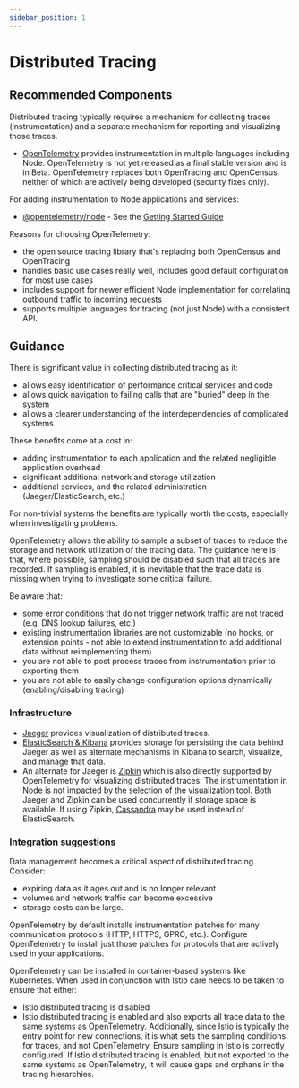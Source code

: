 ```yaml
---
sidebar_position: 1
---
```


# Distributed Tracing

## Recommended Components

Distributed tracing typically requires a mechanism for collecting traces (instrumentation)
and a separate mechanism for reporting and visualizing those traces.

- [OpenTelemetry](https://opentelemetry.io/) provides instrumentation in multiple languages
  including Node. OpenTelemetry is not yet released as a final stable version and is in Beta.
  OpenTelemetry replaces both OpenTracing and OpenCensus, neither of which are actively being
  developed (security fixes only).

For adding instrumentation to Node applications and services:

- [@opentelemetry/node](https://www.npmjs.com/package/@opentelemetry/node) - See the
  [Getting Started Guide](https://github.com/open-telemetry/opentelemetry-js/blob/master/getting-started/README.md)

Reasons for choosing OpenTelemetry:

- the open source tracing library that's replacing both OpenCensus and OpenTracing
- handles basic use cases really well, includes good default configuration for most use cases
- includes support for newer efficient Node implementation for correlating outbound traffic
  to incoming requests
- supports multiple languages for tracing (not just Node) with a consistent API.

## Guidance

There is significant value in collecting distributed tracing as it:

- allows easy identification of performance critical services and code
- allows quick navigation to failing calls that are "buried" deep in the system
- allows a clearer understanding of the interdependencies of complicated systems

These benefits come at a cost in:

- adding instrumentation to each application and the related negligible application overhead
- significant additional network and storage utilization
- additional services, and the related administration (Jaeger/ElasticSearch, etc.)

For non-trivial systems the benefits are typically worth the costs, especially when investigating
problems.

OpenTelemetry allows the ability to sample a subset of traces to reduce the storage and network
utilization of the tracing data. The guidance here is that, where possible, sampling should be disabled
such that all traces are recorded. If sampling is enabled, it is inevitable that the trace data is
missing when trying to investigate some critical failure.

Be aware that:

- some error conditions that do not trigger network traffic are not traced (e.g. DNS lookup
  failures, etc.)
- existing instrumentation libraries are not customizable (no hooks, or extension points -
  not able to extend instrumentation to add additional data without reimplementing them)
- you are not able to post process traces from instrumentation prior to exporting them
- you are not able to easily change configuration options dynamically (enabling/disabling tracing)

### Infrastructure

- [Jaeger](https://www.jaegertracing.io/) provides visualization of distributed traces.
- [ElasticSearch & Kibana](https://www.elastic.co/elastic-stack) provides storage for persisting
  the data behind Jaeger as well as alternate mechanisms in Kibana to search, visualize, and manage
  that data.
- An alternate for Jaeger is [Zipkin](https://zipkin.io/) which is also directly supported by
  OpenTelemetry for visualizing distributed traces. The instrumentation in Node is not impacted
  by the selection of the visualization tool. Both Jaeger and Zipkin can be used concurrently if
  storage space is available. If using Zipkin, [Cassandra](https://cassandra.apache.org/) may be used
  instead of ElasticSearch.

### Integration suggestions

Data management becomes a critical aspect of distributed tracing. Consider:

- expiring data as it ages out and is no longer relevant
- volumes and network traffic can become excessive
- storage costs can be large.

OpenTelemetry by default installs instrumentation patches for many communication protocols
(HTTP, HTTPS, GPRC, etc.). Configure OpenTelemetry to install just those patches for protocols that are
actively used in your applications.

OpenTelemetry can be installed in container-based systems like Kubernetes. When used in conjunction with
Istio care needs to be taken to ensure that either:

- Istio distributed tracing is disabled
- Istio distributed tracing is enabled and also exports all trace data to the same systems as OpenTelemetry.
  Additionally, since Istio is typically the entry point for new connections, it is what sets the
  sampling conditions for traces, and not OpenTelemetry. Ensure sampling in Istio is correctly configured.
  If Istio distributed tracing is enabled, but not exported to the same systems as OpenTelemetry, it
  will cause gaps and orphans in the tracing hierarchies.
